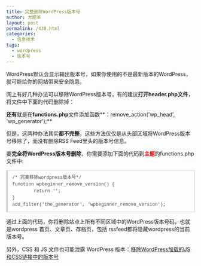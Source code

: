 ```yaml
---
title: 完整删除WordPress版本号
author: 大肥羊
layout: post
permalink: /438.html
categories:
  - 信息技术
tags:
  - wordpress
  - 版本号
---
```

WordPress默认会显示输出版本号，如果你使用的不是最新版本的WordPress，就可能给你的网站带来安全隐患。

网上有好几种办法可以移除WordPress版本号，有的建议**打开header.php文件**，将文件中下面的代码删除掉：

<meta name="generator" content="WordPress <?php bloginfo('version'); ?>" />

**还有**就是在**functions.php**文件添加函数**：remove\_action('wp\_head', 'wp_generator');**

但是，这两种办法其实**都不完整**。这些方法仅仅是从头部区域将WordPress版本号移除了，而没有删除RSS Feed里头的版本号信息。  


  
要**完全将WordPress版本号删除**，你需要添加下面的代码到<span style="color: #ff0000;"><strong>主题</strong></span>的functions.php文件中:

<pre style="margin:15px 0;font:100 12px/18px monaco, andale mono, courier new;padding:10px 12px;border:#ccc 1px solid;border-left-width:4px;background-color:#fefefe;box-shadow:0 0 4px #eee;word-break:break-all;word-wrap:break-word;color:#444">/* 完美移除wordpress版本号*/  <br />function wpbeginner_remove_version() {   <br />        return '';   <br />}   <br />add_filter('the_generator', 'wpbeginner_remove_version');   </pre>

通过上面的代码，你将删除站点上所有不同区域中的WordPress版本号码，也就是wordpress 首页、文章页、存档页，包括 rssfeed都将隐藏wordpress的当前版本号。

另外，CSS 和 JS 文件也可能泄露 WordPress 版本：<a href="https://cyhour.com/29.html" target="_blank">移除WordPress加载的JS和CSS链接中的版本号</a>